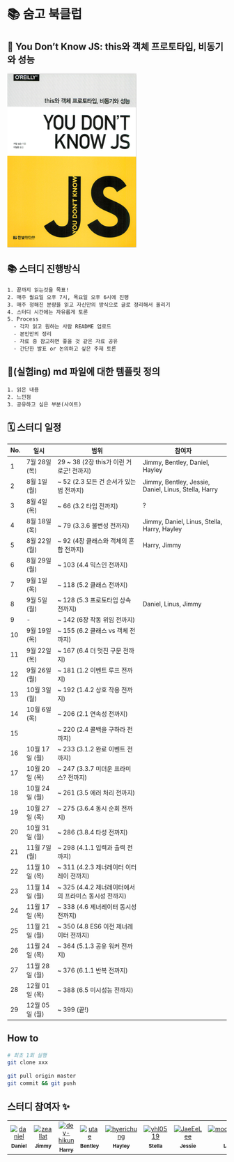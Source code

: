 # 📚 숨고 북클럽

## 🐣 You Don’t Know JS: this와 객체 프로토타입, 비동기와 성능

![img.png](img/img.png)

## 📚 스터디 진행방식

```
1. 끝까지 읽는것을 목표!
2. 매주 월요일 오후 7시, 목요일 오후 6시에 진행
3. 매주 정해진 분량을 읽고 자신만의 방식으로 글로 정리해서 올리기
4. 스터디 시간에는 자유롭게 토론
5. Process
  - 각자 읽고 원하는 사람 README 업로드
  - 본인만의 정리
  - 자료 중 참고하면 좋을 것 같은 자료 공유
  - 간단한 발표 or 논의하고 싶은 주제 토론
```

## 🎈(실험ing) md 파일에 대한 템플릿 정의

```
1. 읽은 내용
2. 느낀점
3. 공유하고 싶은 부분(사이트)
```

## 🗓 스터디 일정

| No. | 일시              | 범위                           | 참여자 |
|-----|-----------------|------------------------------| ------------------------ |
| 1   | 7월 28일 (목)       | 29 ~ 38 (2장 this가 이런 거로군! 전까지)                          | Jimmy, Bentley, Daniel, Hayley |
| 2   | 8월 1일 (월)       | ~ 52 (2.3 모든 건 순서가 있는 법 전까지)                          | Jimmy, Bentley, Jessie, Daniel, Linus, Stella, Harry |
| 3   | 8월 4일 (목)       | ~ 66 (3.2 타입 전까지)                          |  ?|
| 4   | 8월 18일 (목)       | ~ 79 (3.3.6 불변성 전까지)                          |Jimmy, Daniel, Linus, Stella, Harry, Hayley  |
| 5   | 8월 22일 (월)       | ~ 92 (4장 클래스와 객체의 혼합 전까지)                          | Harry, Jimmy  |
| 6   | 8월 29일 (월)       | ~ 103 (4.4 믹스인 전까지)                          |  |
| 7   | 9월 1일 (목)       | ~ 118 (5.2 클래스 전까지)                          |  |
| 8   | 9월 5일 (월)       | ~ 128 (5.3 프로토타입 상속 전까지)                          | Daniel, Linus, Jimmy |
| 9   |   -     | ~ 142 (6장 작동 위임 전까지)                          |  |
| 10   | 9월 19일 (목)       | ~ 155 (6.2 클래스 vs 객체 전까지)                          |  |
| 11   | 9월 22일 (목)       | ~ 167 (6.4 더 멋진 구문 전까지)                          |  |
| 12   | 9월 26일 (월)       | ~ 181 (1.2 이벤트 루프 전까지)                          |  |
| 13   | 10월 3일 (월)       | ~ 192 (1.4.2 상호 작용 전까지)                          |  |
| 14   | 10월 6일 (목)       | ~ 206 (2.1 연속성 전까지)                          |  |
| 15   |        | ~ 220 (2.4 콜백을 구하라 전까지)                          |  |
| 16   | 10월 17일 (월)       | ~ 233 (3.1.2 완료 이벤트 전까지)                          |  |
| 17   | 10월 20일 (목)       | ~ 247 (3.3.7 미더운 프라미스? 전까지)                          |  |
| 18   | 10월 24일 (월)       | ~ 261 (3.5 에러 처리 전까지)                          |  |
| 19   | 10월 27일 (목)       | ~ 275 (3.6.4 동시 순회 전까지)                          |  |
| 20   | 10월 31일 (월)       | ~ 286 (3.8.4 타성 전까지)                          |  |
| 21   | 11월 7일 (월)       | ~ 298 (4.1.1 입력과 출력 전까지)                          |  |
| 22   | 11월 10일 (목)       | ~ 311 (4.2.3 제너레이터 이터레이 전까지)                          |  |
| 23   | 11월 14일 (월)       | ~ 325 (4.4.2 제너레이터에서의 프라미스 동시성 전까지)                          |  |
| 24   | 11월 17일 (목)       | ~ 338 (4.6 제너레이터 동시성 전까지)                          |  |
| 25   | 11월 21일 (월)       | ~ 350 (4.8 ES6 이전 제너레이터 전까지)                          |  |
| 26   | 11월 24일 (목)       | ~ 364 (5.1.3 공유 워커 전까지)                         |  |
| 27   | 11월 28일 (월)       | ~ 376 (6.1.1 반복 전까지)                         |  |
| 28   | 12월 01일 (목)       | ~ 388 (6.5 미시성능 전까지)                         |  |
| 29   | 12월 05일 (월)       | ~ 399 (끝!)                         |  |


## How to

```bash
# 최초 1회 실행
git clone xxx
```

```bash
git pull origin master
git commit && git push
```

## 스터디 참여자 :sparkles:

<table>
    <tr>
        <td align="center">
            <a href="https://github.com/JinleeJeong">
                <img src="https://avatars.githubusercontent.com/u/45163013?v=4" width="100;" alt="daniel"/>
                <br />
                <sub><b>Daniel</b></sub>
            </a>
        </td>
        <td align="center">
            <a href="https://github.com/zeallat">
                <img src="https://avatars.githubusercontent.com/u/7078066?v=4" width="100;" alt="zeallat"/>
                <br />
                <sub><b>Jimmy</b></sub>
            </a>
        </td>
        <td align="center">
            <a href="https://github.com/dev-hikun">
                <img src="https://avatars0.githubusercontent.com/u/76590935?v=4" width="100;" alt="dev-hikun"/>
                <br />
                <sub><b>Harry</b></sub>
            </a>
        </td>
        <td align="center">
            <a href="https://github.com/utae">
                <img src="https://avatars3.githubusercontent.com/u/16933515?v=4" width="100;" alt="utae"/>
                <br />
                <sub><b>Bentley</b></sub>
            </a>
        </td>
        <td align="center">
            <a href="https://github.com/hyerichung">
                <img src="https://avatars2.githubusercontent.com/u/64633218?v=4" width="100;" alt="hyerichung"/>
                <br />
                <sub><b>Hayley</b></sub>
            </a>
        </td>
        <td align="center">
            <a href="https://github.com/yhl0519">
                <img src="https://avatars2.githubusercontent.com/u/62636978?v=4" width="100;" alt="yhl0519"/>
                <br />
                <sub><b>Stella</b></sub>
            </a>
        </td>
        <td align="center">
            <a href="https://github.com/JaeEeLee">
                <img src="https://avatars2.githubusercontent.com/u/38426064?v=4" width="100;" alt="JaeEeLee"/>
                <br />
                <sub><b>Jessie</b></sub>
            </a>
        </td>
        <td align="center">
            <a href="https://github.com/moonjunghwan">
                <img src="https://avatars2.githubusercontent.com/u/5405499?v=4" width="100;" alt="moonjunghwan"/>
                <br />
                <sub><b>Linus</b></sub>
            </a>
        </td>
    </tr>
</table>
